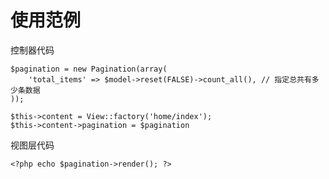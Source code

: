 # 使用范例

控制器代码

    $pagination = new Pagination(array(
        'total_items' => $model->reset(FALSE)->count_all(), // 指定总共有多少条数据
    ));

    $this->content = View::factory('home/index');
    $this->content->pagination = $pagination

视图层代码

    <?php echo $pagination->render(); ?>